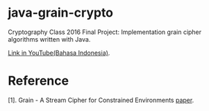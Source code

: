 # java-grain-crypto
Cryptography Class 2016 Final Project: Implementation grain cipher algorithms written with Java.

[Link in YouTube(Bahasa Indonesia)](https://youtu.be/hB7Ek5p49co).

 

# Reference
[1]. Grain - A Stream Cipher for Constrained Environments [paper](https://cr.yp.to/streamciphers/grain/desc.pdf).

